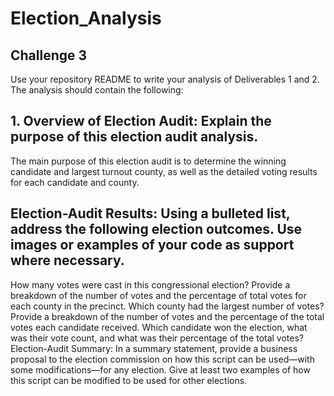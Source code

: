 # Election_Analysis
## Challenge 3
Use your repository README to write your analysis of Deliverables 1 and 2. The analysis should contain the following:

## 1. Overview of Election Audit: Explain the purpose of this election audit analysis.
The main purpose of this election audit is to determine the winning candidate and largest turnout county, as well as the detailed voting results for each candidate and county.

## Election-Audit Results: Using a bulleted list, address the following election outcomes. Use images or examples of your code as support where necessary.

How many votes were cast in this congressional election?
Provide a breakdown of the number of votes and the percentage of total votes for each county in the precinct.
Which county had the largest number of votes?
Provide a breakdown of the number of votes and the percentage of the total votes each candidate received.
Which candidate won the election, what was their vote count, and what was their percentage of the total votes?
Election-Audit Summary: In a summary statement, provide a business proposal to the election commission on how this script can be used—with some modifications—for any election. Give at least two examples of how this script can be modified to be used for other elections.
